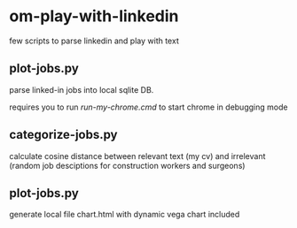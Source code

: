 # om-play-with-linkedin
few scripts to parse linkedin and play with text


## plot-jobs.py
parse linked-in jobs into local sqlite DB.

requires you to run  *run-my-chrome.cmd* to start chrome in debugging mode 


## categorize-jobs.py
calculate cosine distance between relevant text (my cv) 
and irrelevant (random job desciptions for construction workers and surgeons)

## plot-jobs.py
generate local file chart.html with dynamic vega chart included
